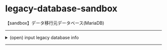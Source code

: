 # legacy-database-sandbox

【sandbox】データ移行元データベース(MariaDB)

-----

<details><summary>(open) input legacy database info</summary>

## #1 受注(orders)

### Fields

| # | 名称 | データ型 | NOT NULL | 初期値 | 制約 |
| -- | -- | -- | -- | -- | -- |
| 1 | 受注番号(order_no) | integer | true |  |  |
| 2 | 受注日(order_date) | varchar(8) | true |  |  |
| 3 | 受注担当者名(order_pic) | varchar(30) | false |  |  |
| 4 | 得意先名称(customer_name) | varchar(50) | true |  |  |

### Constraints

#### Primary Key

* 受注番号(order_no)

-----

## #2 受注明細(order_details)

### Fields

| # | 名称 | データ型 | NOT NULL | 初期値 | 制約 |
| -- | -- | -- | -- | -- | -- |
| 1 | 受注番号(order_no) | integer | true |  |  |
| 2 | 受注明細番号(order_detail_no) | integer | true |  |  |
| 3 | 商品名(product_name) | varchar(30) | false |  |  |
| 4 | 受注数(receiving_quantity) | integer | false |  |  |
| 5 | 出荷済フラグ(shipping_flag) | boolean | false |  |  |
| 6 | キャンセルフラグ(canceled_flag) | boolean | false |  |  |
| 7 | 販売単価(sellling_price) | integer | true |  |  |
| 8 | 商品原価(cost_price) | integer | true |  |  |

### Constraints

#### Primary Key

* 受注番号(order_no)
* 受注明細番号(order_detail_no)

-----

## #3 商品(products)

### Fields

| # | 名称 | データ型 | NOT NULL | 初期値 | 制約 |
| -- | -- | -- | -- | -- | -- |
| 1 | 商品名(product_name) | varchar(30) | true |  |  |
| 2 | 商品原価(cost_price) | integer | true |  |  |

### Constraints

#### Primary Key

* 商品名(product_name)

-----

## #4 担当者(operaters)

### Fields

| # | 名称 | データ型 | NOT NULL | 初期値 | 制約 |
| -- | -- | -- | -- | -- | -- |
| 1 | 担当者ID(operator_id) | varchar(5) | true |  |  |
| 2 | 担当者名(operator_name) | varchar(30) | true |  |  |

### Constraints

#### Primary Key

* 担当者ID(operator_id)

-----

</details>

-----
